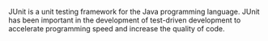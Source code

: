 JUnit is a unit testing framework for the Java programming language. JUnit has been important in the development of test-driven development
to accelerate programming speed and increase the quality of code.
